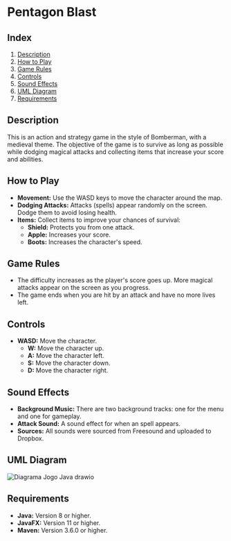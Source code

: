 # Pentagon Blast

## Index
1. [Description](#description)
2. [How to Play](#how-to-play)
3. [Game Rules](#game-rules)
4. [Controls](#controls)
5. [Sound Effects](#sound-effects)
6. [UML Diagram](#uml-diagram)
7. [Requirements](#requirements)

## Description

This is an action and strategy game in the style of Bomberman, with a medieval theme. The objective of the game is to survive as long as possible while dodging magical attacks and collecting items that increase your score and abilities.

## How to Play

- **Movement:** Use the WASD keys to move the character around the map.
- **Dodging Attacks:** Attacks (spells) appear randomly on the screen. Dodge them to avoid losing health.
- **Items:** Collect items to improve your chances of survival:
  - **Shield:** Protects you from one attack.
  - **Apple:** Increases your score.
  - **Boots:** Increases the character's speed.

## Game Rules

- The difficulty increases as the player's score goes up. More magical attacks appear on the screen as you progress.
- The game ends when you are hit by an attack and have no more lives left.

## Controls

- **WASD:** Move the character.
  - **W:** Move the character up.
  - **A:** Move the character left.
  - **S:** Move the character down.
  - **D:** Move the character right.

## Sound Effects

- **Background Music:** There are two background tracks: one for the menu and one for gameplay.
- **Attack Sound:** A sound effect for when an spell appears.
- **Sources:** All sounds were sourced from Freesound and uploaded to Dropbox.

## UML Diagram

![Diagrama Jogo Java drawio](https://github.com/user-attachments/assets/9ac6899e-b272-4d2a-80cc-20fce6f70afe)


## Requirements

- **Java:** Version 8 or higher.
- **JavaFX:** Version 11 or higher.
- **Maven:** Version 3.6.0 or higher.
